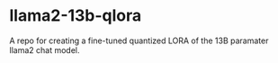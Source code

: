 # llama2-13b-qlora
A repo for creating a fine-tuned quantized LORA of the 13B paramater llama2 chat model.

